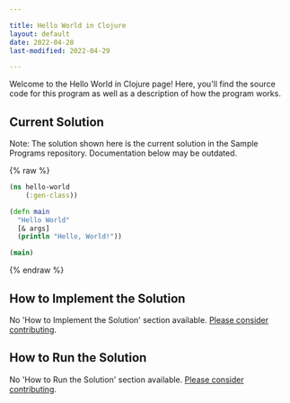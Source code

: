 ```yaml
---

title: Hello World in Clojure
layout: default
date: 2022-04-28
last-modified: 2022-04-29

---
```


Welcome to the Hello World in Clojure page! Here, you'll find the source code for this program as well as a description of how the program works.

## Current Solution

Note: The solution shown here is the current solution in the Sample Programs repository. Documentation below may be outdated.

{% raw %}

```Clojure
(ns hello-world
	(:gen-class))

(defn main
  "Hello World"
  [& args]
  (println "Hello, World!"))

(main)


```

{% endraw %}

## How to Implement the Solution

No 'How to Implement the Solution' section available. [Please consider contributing](https://github.com/TheRenegadeCoder/sample-programs-website).

## How to Run the Solution

No 'How to Run the Solution' section available. [Please consider contributing](https://github.com/TheRenegadeCoder/sample-programs-website).